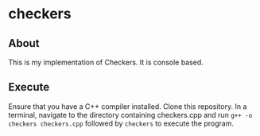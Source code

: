 # checkers

## About
This is my implementation of Checkers. It is console based.

## Execute
Ensure that you have a C++ compiler installed. Clone this repository. In a terminal, navigate to the directory containing checkers.cpp and run `g++ -o checkers checkers.cpp` followed by `checkers` to execute the program.
